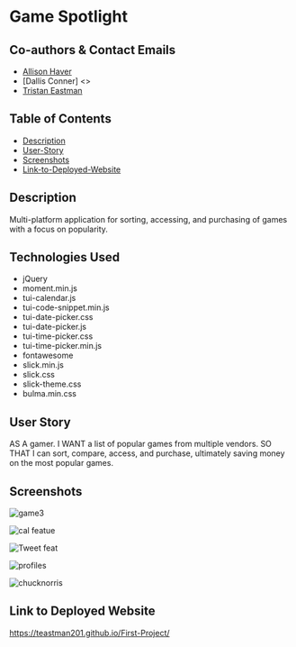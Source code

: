# Game Spotlight
## Co-authors & Contact Emails
* [Allison Haver](allisonbhaver@gmail.com>)
* [Dallis Conner] <>
* [Tristan Eastman](teastman85@gmail.com)

## Table of Contents
* [Description](#description)
* [User-Story](#user-story)
* [Screenshots](#screenshots)
* [Link-to-Deployed-Website](#link)

## Description
Multi-platform application for sorting, accessing, and purchasing of games with a focus on popularity. 

## Technologies Used
* jQuery
* moment.min.js
* tui-calendar.js
* tui-code-snippet.min.js
* tui-date-picker.css
* tui-date-picker.js
* tui-time-picker.css
* tui-time-picker.min.js
* fontawesome
* slick.min.js
* slick.css
* slick-theme.css
* bulma.min.css

## User Story
AS A gamer.
I WANT a list of popular games from multiple vendors.
SO THAT I can sort, compare, access, and purchase, ultimately saving money  on the most popular games.

## Screenshots
![game3](https://user-images.githubusercontent.com/67609357/91758617-4ac4e800-eb9e-11ea-9919-e973c16ae9c7.JPG)

![cal featue](https://user-images.githubusercontent.com/67609357/91758714-7051f180-eb9e-11ea-880a-2e0e3b31724f.JPG)

![Tweet feat](https://user-images.githubusercontent.com/67609357/91758788-8d86c000-eb9e-11ea-9ecb-20d6261fa39d.JPG)

![profiles](https://user-images.githubusercontent.com/67609357/91758846-a1322680-eb9e-11ea-9c1f-9bcf93727389.JPG)

![chucknorris](https://user-images.githubusercontent.com/67609357/91758905-b6a75080-eb9e-11ea-9a2e-ed4ffb24bc97.JPG)

## Link to Deployed Website
https://teastman201.github.io/First-Project/
